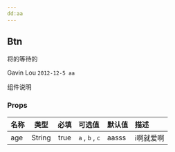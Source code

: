 ```yaml
---
dd:aa
---
```


## Btn



将的等待的


Gavin Lou `2012-12-5 aa`

组件说明

### Props

| 名称 |  类型  | 必填 | 可选值          | 默认值 | 描述      |
| :--- | :----: | :--: | :-------------- | :----- | :-------- |
| age  | String | true | `a` , `b` , `c` | aasss  | i啊就爱啊 |